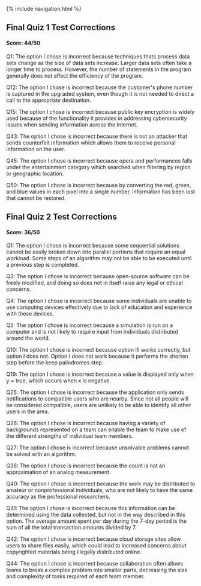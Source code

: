 {% include navigation.html %}

## Final Quiz 1 Test Corrections

#### Score: 44/50

Q1: The option I chose is incorrect because techniques thats process data sets change as the size of data sets increase. Larger data sets often take a longer time to process. However, the number of statements in the program generally does not affect the efficiency of the program.

Q12: The option I chose is incorrect because the customer's phone number is captured in the upgraded system, even though it is not needed to direct a call to the appropriate destination.

Q15: The option I chose is incorrect because public key encryption is widely used because of the functionality it provides in addressing cybersecurity issues when sending information across the Internet.

Q43: The option I chose is incorrect because there is not an attacker that sends counterfeit information which allows them to receive personal information on the user.

Q45: The option I chose is incorrect because opera and performances falls under the entertainment category which searched when filtering by region or geographic location.

Q50: The option I chose is incorrect because by converting the red, green, and blue values in each pixel into a single number, information has been lost that cannot be restored.


## Final Quiz 2 Test Corrections

#### Score: 36/50

Q1: The option I chose is incorrect because some sequential solutions cannot be easily broken down into parallel portions that require an equal workload. Some steps of an algorithm may not be able to be executed until a previous step is completed.

Q3: The option I chose is incorrect because open-source software can be freely modified, and doing so does not in itself raise any legal or ethical concerns.

Q4: The option I chose is incorrect because some individuals are unable to use computing devices effectively due to lack of education and experience with these devices.

Q5: The option I chose is incorrect because a simulation is run on a computer and is not likely to require input from individuals distributed around the world.

Q10: The option I chose is incorrect because option III works correctly, but option I does not. Option I does not work because it performs the shorten step before the keep palindromes step.

Q19: The option I chose is incorrect because a value is displayed only when y = true, which occurs when x is negative.

Q25: The option I chose is incorrect because the application only sends notifications to compatible users who are nearby. Since not all people will be considered compatible, users are unlikely to be able to identify all other users in the area.

Q26: The option I chose is incorrect because having a variety of backgrounds represented on a team can enable the team to make use of the different strengths of individual team members.

Q27: The option I chose is incorrect because unsolvable problems cannot be solved with an algorithm.

Q36: The option I chose is incorrect because the count is not an approximation of an analog measurement.

Q40: The option I chose is incorrect because the work may be distributed to amateur or nonprofessional individuals, who are not likely to have the same accuracy as the professional researchers.

Q41: The option I chose is incorrect because this information can be determined using the data collected, but not in the way described in this option. The average amount spent per day during the 7-day period is the sum of all the total transaction amounts divided by 7.

Q42: The option I chose is incorrect because cloud storage sites allow users to share files easily, which could lead to increased concerns about copyrighted materials being illegally distributed online.

Q44: The option I chose is incorrect because collaboration often allows teams to break a complex problem into smaller parts, decreasing the size and complexity of tasks required of each team member.
